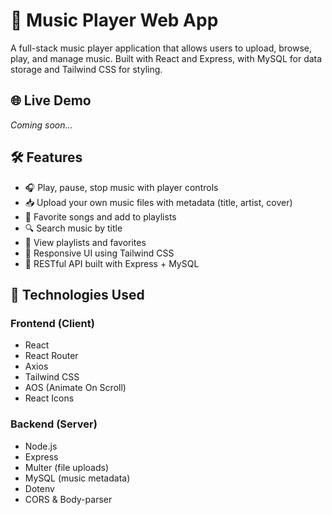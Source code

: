 # 🎵 Music Player Web App

A full-stack music player application that allows users to upload, browse, play, and manage music. Built with React and Express, with MySQL for data storage and Tailwind CSS for styling.

## 🌐 Live Demo

*Coming soon...*

## 🛠️ Features

- 🎧 Play, pause, stop music with player controls
- 📥 Upload your own music files with metadata (title, artist, cover)
- 💖 Favorite songs and add to playlists
- 🔍 Search music by title
- 📁 View playlists and favorites
- 🎨 Responsive UI using Tailwind CSS
- 🔗 RESTful API built with Express + MySQL

## 🚀 Technologies Used

### Frontend (Client)
- React
- React Router
- Axios
- Tailwind CSS
- AOS (Animate On Scroll)
- React Icons

### Backend (Server)
- Node.js
- Express
- Multer (file uploads)
- MySQL (music metadata)
- Dotenv
- CORS & Body-parser


